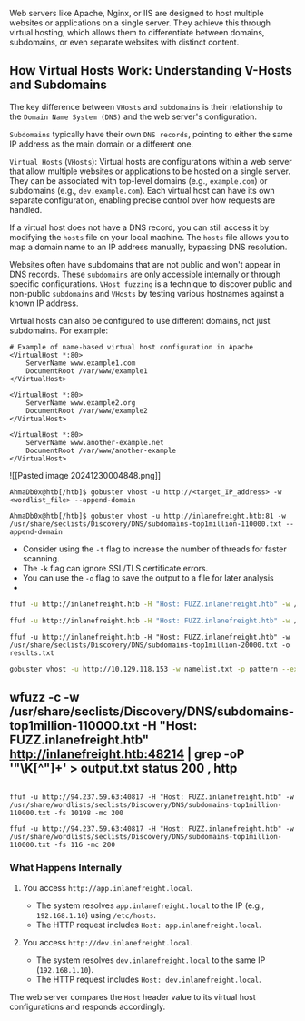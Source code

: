 Web servers like Apache, Nginx, or IIS are designed to host multiple websites or applications on a single server. They achieve this through virtual hosting, which allows them to differentiate between domains, subdomains, or even separate websites with distinct content.


## How Virtual Hosts Work: Understanding V-Hosts and Subdomains



The key difference between `VHosts` and `subdomains` is their relationship to the `Domain Name System (DNS)` and the web server's configuration.

`Subdomains` typically have their own `DNS records`, pointing to either the same IP address as the main domain or a different one.

`Virtual Hosts` (`VHosts`): Virtual hosts are configurations within a web server that allow multiple websites or applications to be hosted on a single server. They can be associated with top-level domains (e.g., `example.com`) or subdomains (e.g., `dev.example.com`). Each virtual host can have its own separate configuration, enabling precise control over how requests are handled.

If a virtual host does not have a DNS record, you can still access it by modifying the `hosts` file on your local machine. The `hosts` file allows you to map a domain name to an IP address manually, bypassing DNS resolution.

Websites often have subdomains that are not public and won't appear in DNS records. These `subdomains` are only accessible internally or through specific configurations. `VHost fuzzing` is a technique to discover public and non-public `subdomains` and `VHosts` by testing various hostnames against a known IP address.


Virtual hosts can also be configured to use different domains, not just subdomains. For example:
```apacheconf
# Example of name-based virtual host configuration in Apache
<VirtualHost *:80>
    ServerName www.example1.com
    DocumentRoot /var/www/example1
</VirtualHost>

<VirtualHost *:80>
    ServerName www.example2.org
    DocumentRoot /var/www/example2
</VirtualHost>

<VirtualHost *:80>
    ServerName www.another-example.net
    DocumentRoot /var/www/another-example
</VirtualHost>
```

![[Pasted image 20241230004848.png]]

```shell-session
AhmaDb0x@htb[/htb]$ gobuster vhost -u http://<target_IP_address> -w <wordlist_file> --append-domain
```


```shell-session
AhmaDb0x@htb[/htb]$ gobuster vhost -u http://inlanefreight.htb:81 -w /usr/share/seclists/Discovery/DNS/subdomains-top1million-110000.txt --append-domain
```

- Consider using the `-t` flag to increase the number of threads for faster scanning.
- The `-k` flag can ignore SSL/TLS certificate errors.
- You can use the `-o` flag to save the output to a file for later analysis
-
```bash
ffuf -u http://inlanefreight.htb -H "Host: FUZZ.inlanefreight.htb" -w /usr/share/seclists/Discovery/DNS/subdomains-top1million-20000.txt

ffuf -u http://inlanefreight.htb -H "Host: FUZZ.inlanefreight.htb" -w /usr/share/seclists/Discovery/DNS/subdomains-top1million-20000.txt -o results.txt

```

```shell
ffuf -u http://inlanefreight.htb -H "Host: FUZZ.inlanefreight.htb" -w /usr/share/seclists/Discovery/DNS/subdomains-top1million-20000.txt -o results.txt
```

```bash
gobuster vhost -u http://10.129.118.153 -w namelist.txt -p pattern --exclude-length 301 -t 10
```

wfuzz -c -w /usr/share/seclists/Discovery/DNS/subdomains-top1million-110000.txt -H "Host: FUZZ.inlanefreight.htb" http://inlanefreight.htb:48214 | grep -oP '"\K[^"]+' > output.txt
status 200 , http
--- 
```shell

ffuf -u http://94.237.59.63:40817 -H "Host: FUZZ.inlanefreight.htb" -w /usr/share/wordlists/seclists/Discovery/DNS/subdomains-top1million-110000.txt -fs 10198 -mc 200

ffuf -u http://94.237.59.63:40817 -H "Host: FUZZ.inlanefreight.htb" -w /usr/share/wordlists/seclists/Discovery/DNS/subdomains-top1million-110000.txt -fs 116 -mc 200

```



### **What Happens Internally**

1. You access `http://app.inlanefreight.local`.
    
    - The system resolves `app.inlanefreight.local` to the IP (e.g., `192.168.1.10`) using `/etc/hosts`.
    - The HTTP request includes `Host: app.inlanefreight.local`.
2. You access `http://dev.inlanefreight.local`.
    
    - The system resolves `dev.inlanefreight.local` to the same IP (`192.168.1.10`).
    - The HTTP request includes `Host: dev.inlanefreight.local`.

The web server compares the `Host` header value to its virtual host configurations and responds accordingly.


